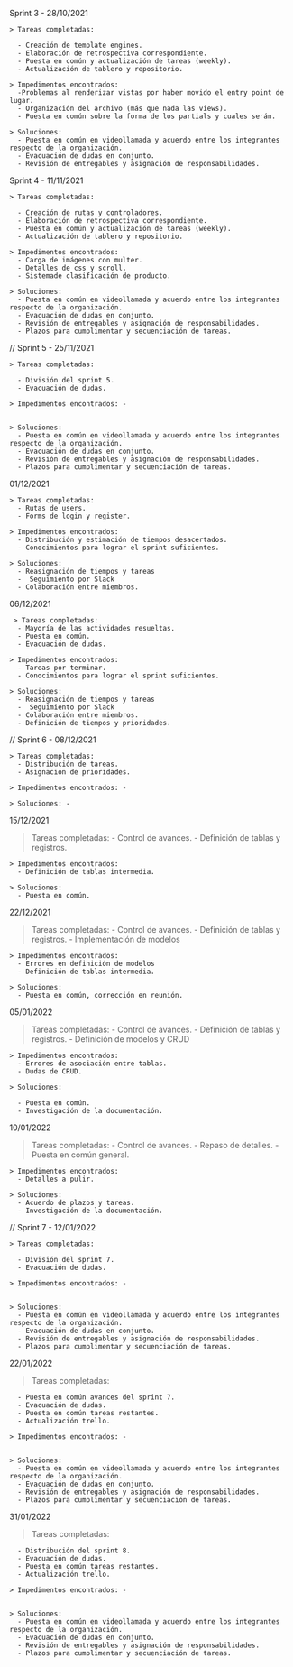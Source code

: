 Sprint 3 - 28/10/2021

    > Tareas completadas:

      - Creación de template engines.
      - Elaboración de retrospectiva correspondiente.
      - Puesta en común y actualización de tareas (weekly).
      - Actualización de tablero y repositorio.

    > Impedimentos encontrados:
      -Problemas al renderizar vistas por haber movido el entry point de lugar.
      - Organización del archivo (más que nada las views).
      - Puesta en común sobre la forma de los partials y cuales serán.

    > Soluciones:
      - Puesta en común en videollamada y acuerdo entre los integrantes respecto de la organización.
      - Evacuación de dudas en conjunto.
      - Revisión de entregables y asignación de responsabilidades.

Sprint 4 - 11/11/2021

    > Tareas completadas:

      - Creación de rutas y controladores.
      - Elaboración de retrospectiva correspondiente.
      - Puesta en común y actualización de tareas (weekly).
      - Actualización de tablero y repositorio.

    > Impedimentos encontrados:
      - Carga de imágenes con multer.
      - Detalles de css y scroll.
      - Sistemade clasificación de producto.

    > Soluciones:
      - Puesta en común en videollamada y acuerdo entre los integrantes respecto de la organización.
      - Evacuación de dudas en conjunto.
      - Revisión de entregables y asignación de responsabilidades.
      - Plazos para cumplimentar y secuenciación de tareas.

// Sprint 5 - 25/11/2021

    > Tareas completadas:

      - División del sprint 5.
      - Evacuación de dudas.

    > Impedimentos encontrados: -


    > Soluciones:
      - Puesta en común en videollamada y acuerdo entre los integrantes respecto de la organización.
      - Evacuación de dudas en conjunto.
      - Revisión de entregables y asignación de responsabilidades.
      - Plazos para cumplimentar y secuenciación de tareas.

01/12/2021

    > Tareas completadas:
      - Rutas de users.
      - Forms de login y register.

    > Impedimentos encontrados:
      - Distribución y estimación de tiempos desacertados.
      - Conocimientos para lograr el sprint suficientes.

    > Soluciones:
      - Reasignación de tiempos y tareas
      -  Seguimiento por Slack
      - Colaboración entre miembros.

06/12/2021

     > Tareas completadas:
      - Mayoría de las actividades resueltas.
      - Puesta en común.
      - Evacuación de dudas.

    > Impedimentos encontrados:
      - Tareas por terminar.
      - Conocimientos para lograr el sprint suficientes.

    > Soluciones:
      - Reasignación de tiempos y tareas
      -  Seguimiento por Slack
      - Colaboración entre miembros.
      - Definición de tiempos y prioridades.


// Sprint 6 - 08/12/2021

    > Tareas completadas:
      - Distribución de tareas.
      - Asignación de prioridades.

    > Impedimentos encontrados: -

    > Soluciones: -

15/12/2021

 > Tareas completadas:
      - Control de avances.
      - Definición de tablas y registros.

    > Impedimentos encontrados:
      - Definición de tablas intermedia.

    > Soluciones:
      - Puesta en común.

22/12/2021

 > Tareas completadas:
      - Control de avances.
      - Definición de tablas y registros.
      - Implementación de modelos

    > Impedimentos encontrados:
      - Errores en definición de modelos
      - Definición de tablas intermedia.

    > Soluciones:
      - Puesta en común, corrección en reunión. 

  05/01/2022

 > Tareas completadas:
      - Control de avances.
      - Definición de tablas y registros.
      - Definición de modelos y CRUD

    > Impedimentos encontrados:
      - Errores de asociación entre tablas. 
      - Dudas de CRUD.

    > Soluciones:

      - Puesta en común.
      - Investigación de la documentación.

  10/01/2022

 > Tareas completadas:
      - Control de avances.
      - Repaso de detalles.
      - Puesta en común general.

    > Impedimentos encontrados:
      - Detalles a pulir.

    > Soluciones:
      - Acuerdo de plazos y tareas.
      - Investigación de la documentación.

// Sprint 7 - 12/01/2022

    > Tareas completadas:

      - División del sprint 7.
      - Evacuación de dudas.

    > Impedimentos encontrados: -


    > Soluciones:
      - Puesta en común en videollamada y acuerdo entre los integrantes respecto de la organización.
      - Evacuación de dudas en conjunto.
      - Revisión de entregables y asignación de responsabilidades.
      - Plazos para cumplimentar y secuenciación de tareas.

22/01/2022
> Tareas completadas:

      - Puesta en común avances del sprint 7.
      - Evacuación de dudas.
      - Puesta en común tareas restantes.
      - Actualización trello.

    > Impedimentos encontrados: -


    > Soluciones:
      - Puesta en común en videollamada y acuerdo entre los integrantes respecto de la organización.
      - Evacuación de dudas en conjunto.
      - Revisión de entregables y asignación de responsabilidades.
      - Plazos para cumplimentar y secuenciación de tareas.

31/01/2022
> Tareas completadas:

      - Distribución del sprint 8.
      - Evacuación de dudas.
      - Puesta en común tareas restantes.
      - Actualización trello.

    > Impedimentos encontrados: -


    > Soluciones:
      - Puesta en común en videollamada y acuerdo entre los integrantes respecto de la organización.
      - Evacuación de dudas en conjunto.
      - Revisión de entregables y asignación de responsabilidades.
      - Plazos para cumplimentar y secuenciación de tareas.
